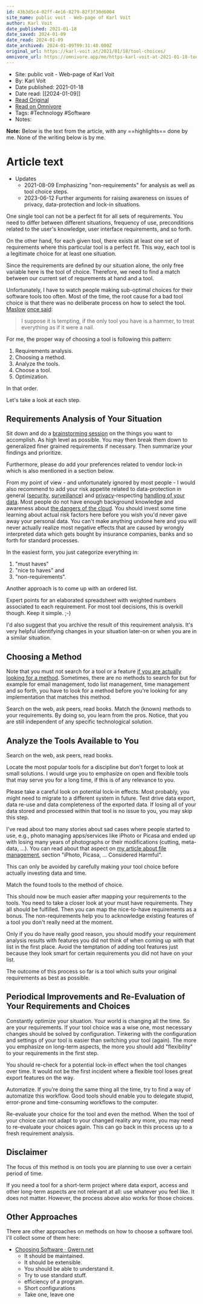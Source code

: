 ```yaml
---
id: 43b3d5c4-02ff-4e16-8279-82f3f30d6004
site_name: public voit - Web-page of Karl Voit
author: Karl Voit
date_published: 2021-01-18
date_saved: 2024-01-09
date_read: 2024-01-09
date_archived: 2024-01-09T09:31:40.000Z
original_url: https://karl-voit.at/2021/01/18/tool-choices/
omnivore_url: https://omnivore.app/me/https-karl-voit-at-2021-01-18-tool-choices-18ced49d380
---
```


 - Site: public voit - Web-page of Karl Voit
 - By: Karl Voit
 - Date published: 2021-01-18
 - Date read: [[2024-01-09]]
 - [Read Original](https://karl-voit.at/2021/01/18/tool-choices/)
 - [Read on Omnivore](https://omnivore.app/me/https-karl-voit-at-2021-01-18-tool-choices-18ced49d380)
 - Tags:  #Technology  #Software 
 - Notes: 

**Note:** Below is the text from the article, with any ==highlights== done by me. None of the writing below is by me.

# Article text
* Updates  
   * 2021-08-09 Emphasizing "non-requirements" for analysis as well as tool choice steps.  
   * 2023-06-12 Further arguments for raising awareness on issues of privacy, data-protection and lock-in situations.

One single tool can not be a perfect fit for all sets of requirements. You need to differ between different situations, frequency of use, preconditions related to the user's knowledge, user interface requirements, and so forth.

On the other hand, for each given tool, there exists at least one set of requirements where this particular tool is a perfect fit. This way, each tool is a legitimate choice for at least one situation.

Since the requirements are defined by our situation alone, the only free variable here is the tool of choice. Therefore, we need to find a match between our current set of requrements at hand and a tool.

Unfortunately, I have to watch people making sub-optimal choices for their software tools too often. Most of the time, the root cause for a bad tool choice is that there was no deliberate process on how to select the tool. [Maslow](https://en.wikipedia.org/wiki/Abraham%5FMaslow) [once said](https://en.wikipedia.org/wiki/Law%5Fof%5Fthe%5Finstrument):

> I suppose it is tempting, if the only tool you have is a hammer, to treat everything as if it were a nail.

For me, the proper way of choosing a tool is following this pattern:

1. Requirements analysis.
2. Choosing a method.
3. Analyze the tools.
4. Choose a tool.
5. Optimization.

In that order.

Let's take a look at each step.

## Requirements Analysis of Your Situation

Sit down and do a [brainstorming session](https://en.wikipedia.org/wiki/Brainstorming) on the things you want to accomplish. As high level as possible. You may then break them down to generalized finer grained requirements if necessary. Then summarize your findings and prioritize.

Furthermore, please do add your preferences related to vendor lock-in which is also mentioned in a section below.

From my point of view - and unfortunately ignored by most people - I would also recommend to add your risk appetite related to data-protection in general ([security](https://karl-voit.at/tags/security), [surveillance](https://karl-voit.at/tags/surveillance)) and [privacy](https://karl-voit.at/tags/privacy)\-respecting [handling of your data](https://karl-voit.at/cloud-data-conditions). Most people do not have enough background knowledge and awareness about [the dangers of the cloud](https://karl-voit.at/cloud). You should invest some time learning about actual risk factors here before you wish you'd never gave away your personal data. You can't make anything undone here and you will never actually realize most negative effects that are caused by wrongly interpreted data which gets bought by insurance companies, banks and so forth for standard processes.

In the easiest form, you just categorize everything in:

1. "must haves"
2. "nice to haves" and
3. "non-requirements".

Another approach is to come up with an ordered list.

Expert points for an elaborated spreadsheet with weighted numbers associated to each requirement. For most tool decisions, this is overkill though. Keep it simple. ;-)

I'd also suggest that you archive the result of this requirement analysis. It's very helpful identifying changes in your situation later-on or when you are in a similar situation.

## Choosing a Method

Note that you must not search for a tool or a feature [if you are actually looking for a method](https://karl-voit.at/2021/01/18/feature-vs-method). Sometimes, there are no methods to search for but for example for email management, todo list management, time management and so forth, you have to look for a method before you're looking for any implementation that matches this method.

Search on the web, ask peers, read books. Match the (known) methods to your requirements. By doing so, you learn from the pros. Notice, that you are still independent of any specific technological solution.

## Analyze the Tools Available to You

Search on the web, ask peers, read books.

Locate the most popular tools for a discipline but don't forget to look at small solutions. I would urge you to emphasize on open and flexible tools that may serve you for a long time, if this is of any relevance to you.

Please take a careful look on potential lock-in effects. Most probably, you might need to migrate to a different system in future. Test drive data export, data re-use and data completeness of the exported data. If losing all of your data stored and processed within that tool is no issue to you, you may skip this step.

I've read about too many stories about sad cases where people started to use, e.g., photo managing apps/services like iPhoto or Picasa and ended up with losing many years of photographs or their modifications (cutting, meta-data, ...). You can read about that aspect on [my article about file management](https://karl-voit.at/managing-digital-photographs), section "iPhoto, Picasa, ... Considered Harmful".

This can only be avoided by carefully making your tool choice before actually investing data and time.

Match the found tools to the method of choice.

This should now be much easier after mapping your requirements to the tools. You need to take a closer look at your must have requirements. They all should be fulfilled. Then you can map the nice-to-have requirements as a bonus. The non-requirements help you to acknowledge existing features of a tool you don't really need at the moment.

Only if you do have really good reason, you should modify your requirement analysis results with features you did not think of when coming up with that list in the first place. Avoid the temptation of adding tool features just because they look smart for certain requirements you did not have on your list.

The outcome of this process so far is a tool which suits your original requirements as best as possible.

## Periodical Improvements and Re-Evaluation of Your Requirements and Choices

Constantly optimize your situation. Your world is changing all the time. So are your requirements. If your tool choice was a wise one, most necessary changes should be solved by configuration. Tinkering with the configuration and settings of your tool is easier than switching your tool (again). The more you emphasize on long-term aspects, the more you should add "flexibility" to your requirements in the first step.

You should re-check for a potential lock-in effect when the tool changes over time. It would not be the first incident where a flexible tool loses great export features on the way.

Automatize. If you're doing the same thing all the time, try to find a way of automatize this workflow. Good tools should enable you to delegate stupid, error-prone and time-consuming workflows to the computer.

Re-evaluate your choice for the tool and even the method. When the tool of your choice can not adapt to your changed reality any more, you may need to re-evaluate your choices again. This can go back in this process up to a fresh requirement analysis.

## Disclaimer

The focus of this method is on tools you are planning to use over a certain period of time.

If you need a tool for a short-term project where data export, access and other long-term aspects are not relevant at all: use whatever you feel like. It does not matter. However, the process above also works for those choices.

## Other Approaches

There are other approaches on methods on how to choose a software tool. I'll collect some of them here:

* [Choosing Software · Gwern.net](https://www.gwern.net/Choosing-Software)  
   * It should be maintained.  
   * It should be extensible.  
   * You should be able to understand it.  
   * Try to use standard stuff.  
   * efficiency of a program.  
   * Short configurations  
   * Take one, leave one